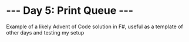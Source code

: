 # --- Day 5: Print Queue ---

Example of a likely Advent of Code solution in F#, useful as a template of other days and testing my setup
